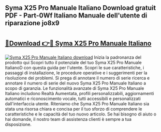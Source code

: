 ## Syma X25 Pro Manuale Italiano Download gratuit PDF - Part-0Wf Italiano Manuale dell'utente di riparazione jo8x9

# <h2><a href="http://df94ygb.blite.top/?on=Syma+X25+Pro+Manuale+Italiano">🔗Download 👉🔴 Syma X25 Pro Manuale Italiano</a></h2>

[![Syma X25 Pro Manuale Italiano download](https://i.imgur.com/lujVjoI.png)](http://df94ygb.blite.top/?on=Syma+X25+Pro+Manuale+Italiano)
Inizia la padronanza del prodotto qui Scopri tutto il potenziale del tuo Syma X25 Pro Manuale ItalianoD con questa guida per l'utente. Scopri le sue caratteristiche, i passaggi di installazione, le procedure operative e i suggerimenti per la risoluzione dei problemi. Si prega di annotare il numero di serie ricerca e annotare il numero di serie del nuovo Syma X25 Pro Manuale Italiano a scopo di garanzia. Le funzionalità avanzate di Syma X25 Pro Manuale Italiano includono Realtà Aumentata, profili personalizzabili, aggiornamenti automatici e riconoscimento vocale, tutti accessibili e personalizzati dall'interfaccia utente. Riteniamo che Syma X25 Pro Manuale Italiano sia stata una risorsa chiara e concisa per il tuo sforzo di comprendere le caratteristiche e le capacità del tuo nuovo articolo. Se hai bisogno di aiuto o hai domande, il nostro team di assistenza clienti è sempre a tua disposizione.
